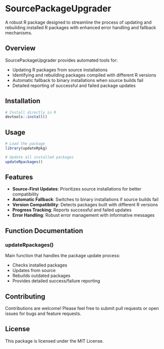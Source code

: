 
# SourcePackageUpgrader

A robust R package designed to streamline the process of updating and rebuilding installed R packages with enhanced error handling and fallback mechanisms.

## Overview
SourcePackageUpgrader provides automated tools for:
- Updating R packages from source installations
- Identifying and rebuilding packages compiled with different R versions
- Automatic fallback to binary installations when source builds fail
- Detailed reporting of successful and failed package updates

## Installation
```R
# Install directly in R
devtools::install()
```

## Usage
```R
# Load the package
library(updateRpkg)

# Update all installed packages
updateRpackages()
```

## Features
- **Source-First Updates**: Prioritizes source installations for better compatibility
- **Automatic Fallback**: Switches to binary installations if source builds fail
- **Version Compatibility**: Detects packages built with different R versions
- **Progress Tracking**: Reports successful and failed updates
- **Error Handling**: Robust error management with informative messages

## Function Documentation
### updateRpackages()
Main function that handles the package update process:
- Checks installed packages
- Updates from source
- Rebuilds outdated packages
- Provides detailed success/failure reporting

## Contributing
Contributions are welcome! Please feel free to submit pull requests or open issues for bugs and feature requests.

## License
This package is licensed under the MIT License.

